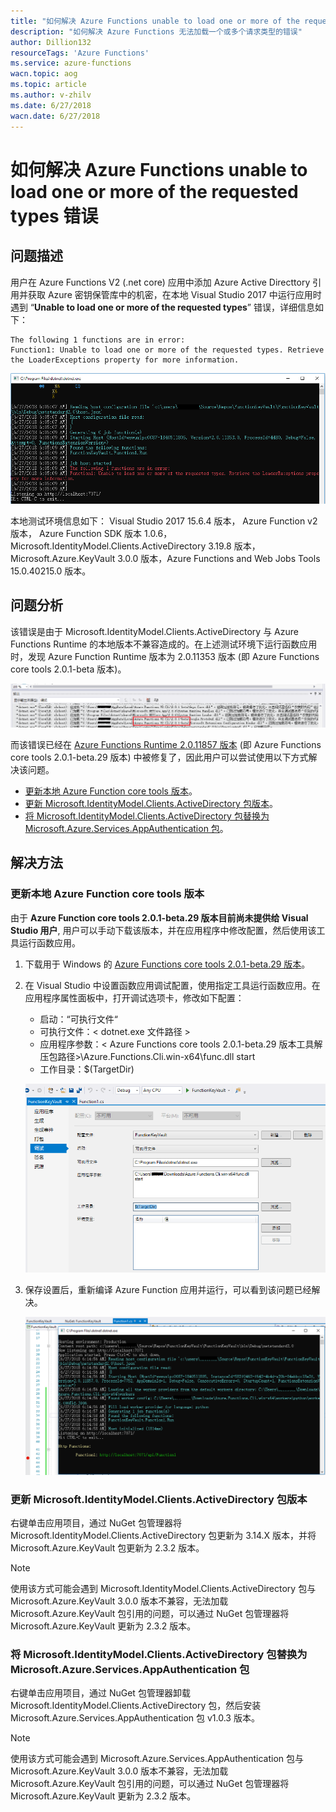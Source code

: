 ```yaml
---
title: "如何解决 Azure Functions unable to load one or more of the requested types 错误"
description: "如何解决 Azure Functions 无法加载一个或多个请求类型的错误"
author: Dillion132
resourceTags: 'Azure Functions'
ms.service: azure-functions
wacn.topic: aog
ms.topic: article
ms.author: v-zhilv
ms.date: 6/27/2018
wacn.date: 6/27/2018
---
```


# 如何解决 Azure Functions unable to load one or more of the requested types 错误

## 问题描述

用户在 Azure Functions V2 (.net core) 应用中添加 Azure Active Directtory 引用并获取 Azure 密钥保管库中的机密，在本地 Visual Studio 2017 中运行应用时遇到 “**Unable to load one or more of the requested types**” 错误，详细信息如下：

```
The following 1 functions are in error:
Function1: Unable to load one or more of the requested types. Retrieve the LoaderExceptions property for more information.

```

![error.PNG](./media/aog-azure-functions-unable-to-load-one-or-more-of-the-requested-types/error.PNG)

本地测试环境信息如下： Visual Studio 2017 15.6.4 版本， Azure Function v2 版本， Azure Function SDK 版本 1.0.6，Microsoft.IdentityModel.Clients.ActiveDirectory 3.19.8 版本，Microsoft.Azure.KeyVault 3.0.0 版本，Azure Functions and Web Jobs Tools 15.0.40215.0 版本。

## 问题分析

该错误是由于 Microsoft.IdentityModel.Clients.ActiveDirectory 与 Azure Functions Runtime 的本地版本不兼容造成的。在上述测试环境下运行函数应用时，发现 Azure Function Runtime 版本为 2.0.11353 版本 (即 Azure Functions core tools 2.0.1-beta 版本)。

![runtime-version.PNG](./media/aog-azure-functions-unable-to-load-one-or-more-of-the-requested-types/runtime-version.PNG)

而该错误已经在 [Azure Functions Runtime 2.0.11857 版本](https://github.com/Azure/azure-functions-host/releases/tag/v2.0.11857-alpha) (即 Azure Functions core tools 2.0.1-beta.29 版本) 中被修复了，因此用户可以尝试使用以下方式解决该问题。

- [更新本地 Azure Function core tools 版本](#update-tool-version)。
- [更新 Microsoft.IdentityModel.Clients.ActiveDirectory 包版本](#update-ad-version)。
- [将 Microsoft.IdentityModel.Clients.ActiveDirectory 包替换为 Microsoft.Azure.Services.AppAuthentication 包](#replace)。

## 解决方法

### <a id="update-tool-version"> </a>更新本地 Azure Function core tools 版本

由于 **Azure Function core tools 2.0.1-beta.29 版本目前尚未提供给 Visual Studio 用户**, 用户可以手动下载该版本，并在应用程序中修改配置，然后使用该工具运行函数应用。

1. 下载用于 Windows 的 [Azure Functions core tools 2.0.1-beta.29 版本](https://github.com/Azure/azure-functions-core-tools/releases)。

2. 在 Visual Studio 中设置函数应用调试配置，使用指定工具运行函数应用。在应用程序属性面板中，打开调试选项卡，修改如下配置：

    * 启动：“可执行文件“
    * 可执行文件：< dotnet.exe 文件路径 >
    * 应用程序参数：< Azure Functions core tools 2.0.1-beta.29 版本工具解压包路径>\Azure.Functions.Cli.win-x64\func.dll start
    * 工作目录：$(TargetDir)

    ![setting.PNG](./media/aog-azure-functions-unable-to-load-one-or-more-of-the-requested-types/setting.PNG)

3. 保存设置后，重新编译 Azure Function 应用并运行，可以看到该问题已经解决。

    ![success.PNG](./media/aog-azure-functions-unable-to-load-one-or-more-of-the-requested-types/success.PNG)

### <a id="update-ad-version"></a>更新 Microsoft.IdentityModel.Clients.ActiveDirectory 包版本

右键单击应用项目，通过 NuGet 包管理器将 Microsoft.IdentityModel.Clients.ActiveDirectory 包更新为 3.14.X 版本，并将 Microsoft.Azure.KeyVault 包更新为 2.3.2 版本。

> [!Note] 
> 
> 使用该方式可能会遇到 Microsoft.IdentityModel.Clients.ActiveDirectory 包与 Microsoft.Azure.KeyVault 3.0.0 版本不兼容，无法加载 Microsoft.Azure.KeyVault 包引用的问题，可以通过 NuGet 包管理器将 Microsoft.Azure.KeyVault 更新为 2.3.2 版本。

### <a id="replace"></a>将 Microsoft.IdentityModel.Clients.ActiveDirectory 包替换为 Microsoft.Azure.Services.AppAuthentication 包

右键单击应用项目，通过 NuGet 包管理器卸载 Microsoft.IdentityModel.Clients.ActiveDirectory 包，然后安装Microsoft.Azure.Services.AppAuthentication 包 v1.0.3 版本。

> [!Note] 
> 
> 使用该方式可能会遇到 Microsoft.Azure.Services.AppAuthentication 包与 Microsoft.Azure.KeyVault 3.0.0 版本不兼容，无法加载 Microsoft.Azure.KeyVault 包引用的问题，可以通过 NuGet 包管理器将 Microsoft.Azure.KeyVault 更新为 2.3.2 版本。